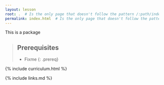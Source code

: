 ```yaml
---
layout: lesson
root: .  # Is the only page that doesn't follow the pattern /:path/index.html
permalink: index.html  # Is the only page that doesn't follow the pattern /:path/index.html
---
```


This is a package

> ## Prerequisites
>
> * Fixme
{: .prereq}


{% include curriculum.html %}

{% include links.md %}


